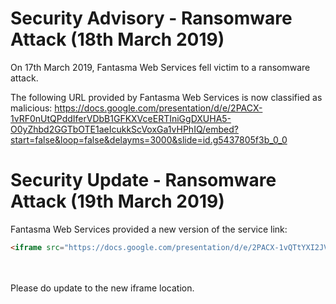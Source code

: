 # Security Advisory - Ransomware Attack (18th March 2019)

On 17th March 2019, Fantasma Web Services fell victim to a ransomware attack.

The following URL provided by Fantasma Web Services is now classified as malicious: https://docs.google.com/presentation/d/e/2PACX-1vRF0nUtQPddIferVDbB1GFKXVceERTIniGgDXUHA5-O0yZhbd2GGTbOTE1aeIcukkScVoxGa1vHPhIQ/embed?start=false&loop=false&delayms=3000&slide=id.g5437805f3b_0_0

# Security Update - Ransomware Attack (19th March 2019)

Fantasma Web Services provided a new version of the service link:

```html
<iframe src="https://docs.google.com/presentation/d/e/2PACX-1vQTtYXI2JV-3qIcQg2SMcEr0jpM0LnxpPX--W1-qAimaSIPoie-LNiri6cjMfhFvhrJH-i294exp6gv/embed?start=false&loop=false&delayms=60000" frameborder="0" width="960" height="569" allowfullscreen="true" mozallowfullscreen="true" webkitallowfullscreen="true"></iframe>
```
<br><br>
Please do update to the new iframe location.

